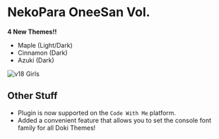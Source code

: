 # NekoPara OneeSan Vol.

**4 New Themes!!**

- Maple (Light/Dark)
- Cinnamon (Dark)
- Azuki (Dark)

![v18 Girls](https://doki.assets.unthrottled.io/misc/v18_girls_smol.png)

Other Stuff
---

- Plugin is now supported on the `Code With Me` platform.
- Added a convenient feature that allows you to set the console font family for all Doki Themes!